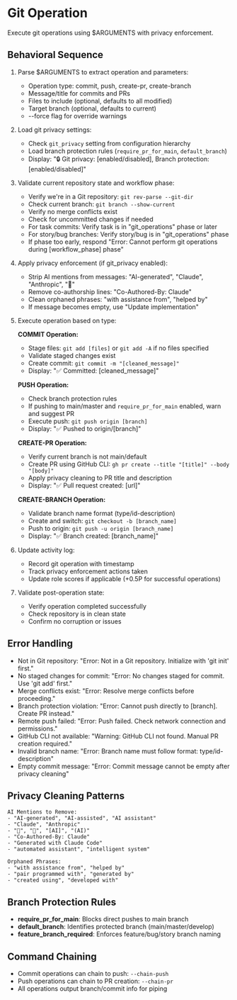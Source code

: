 # Git Operation

Execute git operations using $ARGUMENTS with privacy enforcement.

## Behavioral Sequence
1. Parse $ARGUMENTS to extract operation and parameters:
   - Operation type: commit, push, create-pr, create-branch
   - Message/title for commits and PRs
   - Files to include (optional, defaults to all modified)
   - Target branch (optional, defaults to current)
   - --force flag for override warnings
2. Load git privacy settings:
   - Check `git_privacy` setting from configuration hierarchy
   - Load branch protection rules (`require_pr_for_main`, `default_branch`)
   - Display: "🔒 Git privacy: [enabled/disabled], Branch protection: [enabled/disabled]"
3. Validate current repository state and workflow phase:
   - Verify we're in a Git repository: `git rev-parse --git-dir`
   - Check current branch: `git branch --show-current`
   - Verify no merge conflicts exist
   - Check for uncommitted changes if needed
   - For task commits: Verify task is in "git_operations" phase or later
   - For story/bug branches: Verify story/bug is in "git_operations" phase
   - If phase too early, respond "Error: Cannot perform git operations during [workflow_phase] phase"
4. Apply privacy enforcement (if git_privacy enabled):
   - Strip AI mentions from messages: "AI-generated", "Claude", "Anthropic", "🤖"
   - Remove co-authorship lines: "Co-Authored-By: Claude"
   - Clean orphaned phrases: "with assistance from", "helped by"
   - If message becomes empty, use "Update implementation"
5. Execute operation based on type:

   **COMMIT Operation:**
   - Stage files: `git add [files]` or `git add -A` if no files specified
   - Validate staged changes exist
   - Create commit: `git commit -m "[cleaned_message]"`
   - Display: "✅ Committed: [cleaned_message]"

   **PUSH Operation:**
   - Check branch protection rules
   - If pushing to main/master and `require_pr_for_main` enabled, warn and suggest PR
   - Execute push: `git push origin [branch]`
   - Display: "✅ Pushed to origin/[branch]"

   **CREATE-PR Operation:**
   - Verify current branch is not main/default
   - Create PR using GitHub CLI: `gh pr create --title "[title]" --body "[body]"`
   - Apply privacy cleaning to PR title and description
   - Display: "✅ Pull request created: [url]"

   **CREATE-BRANCH Operation:**
   - Validate branch name format (type/id-description)
   - Create and switch: `git checkout -b [branch_name]`
   - Push to origin: `git push -u origin [branch_name]`
   - Display: "✅ Branch created: [branch_name]"

6. Update activity log:
   - Record git operation with timestamp
   - Track privacy enforcement actions taken
   - Update role scores if applicable (+0.5P for successful operations)
7. Validate post-operation state:
   - Verify operation completed successfully
   - Check repository is in clean state
   - Confirm no corruption or issues

## Error Handling
- Not in Git repository: "Error: Not in a Git repository. Initialize with 'git init' first."
- No staged changes for commit: "Error: No changes staged for commit. Use 'git add' first."
- Merge conflicts exist: "Error: Resolve merge conflicts before proceeding."
- Branch protection violation: "Error: Cannot push directly to [branch]. Create PR instead."
- Remote push failed: "Error: Push failed. Check network connection and permissions."
- GitHub CLI not available: "Warning: GitHub CLI not found. Manual PR creation required."
- Invalid branch name: "Error: Branch name must follow format: type/id-description"
- Empty commit message: "Error: Commit message cannot be empty after privacy cleaning"

## Privacy Cleaning Patterns
```
AI Mentions to Remove:
- "AI-generated", "AI-assisted", "AI assistant"
- "Claude", "Anthropic"
- "🤖", "🧠", "[AI]", "(AI)"
- "Co-Authored-By: Claude"
- "Generated with Claude Code"
- "automated assistant", "intelligent system"

Orphaned Phrases:
- "with assistance from", "helped by"
- "pair programmed with", "generated by"
- "created using", "developed with"
```

## Branch Protection Rules
- **require_pr_for_main**: Blocks direct pushes to main branch
- **default_branch**: Identifies protected branch (main/master/develop)
- **feature_branch_required**: Enforces feature/bug/story branch naming

## Command Chaining
- Commit operations can chain to push: `--chain-push`
- Push operations can chain to PR creation: `--chain-pr`
- All operations output branch/commit info for piping